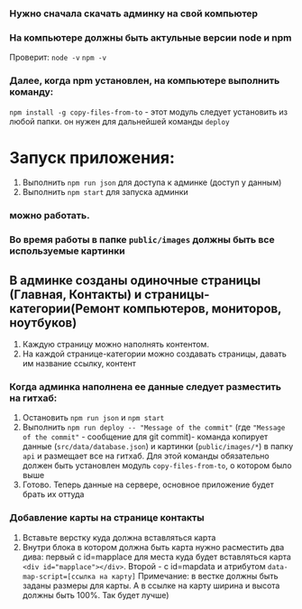 



### Нужно сначала скачать админку на свой компьютер

### На компьютере должны быть актульные версии node и npm 
Проверит: 
`node -v`
`npm -v`

### Далее, когда npm установлен, на компьютере выполнить команду: 
`npm install -g copy-files-from-to` - этот модуль следует установить из любой папки. он нужен для дальнейшей команды `deploy`

# Запуск приложения:
1. Выполнить `npm run json` для доступа к админке (доступ у данным)
2. Выполнить `npm start` для запуска админки

### можно работать.

### Во время работы в папке `public/images` должны быть все используемые картинки

## В админке созданы одиночные страницы (Главная, Контакты) и страницы-категории(Ремонт компьютеров, мониторов, ноутбуков)
1. Каждую страницу можно наполнять контентом. 
2. На каждой  странице-категории можно создавать страницы, давать им название ссылку, контент 


### Когда админка наполнена ее данные следует разместить на гитхаб: 
1. Остановить `npm run json` и `npm start`
2. Выполнить `npm run deploy -- "Message of the commit"` (где `"Message of the commit"` - сообщение для git commit)- команда копирует данные (`src/data/database.json`) и картинки (`public/images/*`) в папку `api` и размещает все на гитхаб. Для этой команды обязательно должен быть установлен модуль `copy-files-from-to`, о котором было выше
3. Готово. Теперь данные на сервере, основное приложение будет брать их оттуда


### Добавление карты на странице контакты 
1. Вставьте верстку куда должна вставляться карта 
2. Внутри блока в котором должна быть карта нужно расместить два дива: первый с id=mapplace для места куда будет вставляться карта `<div id="mapplace"></div>`. Второй - с id=mapdata и атрибутом `data-map-script=[ссылка на карту]`
Примечание: в вестке должны быть заданы размеры для карты. А в ссылке на карту ширина и высота должны быть 100%. Так будет лучше) 

